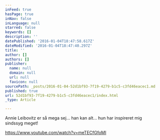```yaml
---
inFeed: true
hasPage: true
inNav: false
inLanguage: null
starred: false
keywords: []
description: ''
datePublished: '2016-01-04T18:47:58.617Z'
dateModified: '2016-01-04T18:47:40.297Z'
title: ''
author: []
authors: []
publisher:
  name: null
  domain: null
  url: null
  favicon: null
sourcePath: _posts/2016-01-04-52d1bf93-7f19-4279-b1c5-c3fd46eacec1.md
published: true
url: 52d1bf93-7f19-4279-b1c5-c3fd46eacec1/index.html
_type: Article

---
```

Annie Leibovitz er så mega sej... han kan alt... hun har inspireret mig sindssyg meget!

https://www.youtube.com/watch?v=meTECfGfoMI